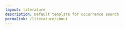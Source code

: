 ```yaml
---
layout: literature
description: Default template for occurrence search
permalink: /literature/about
---
```

<script>
  var siteConfig = {
    literature: {
      rootFilter: {countriesOfCoverage: ['US', 'UM', 'AS', 'FM', 'GU', 'MH', 'MP', 'PR', 'PW', 'VI']},
      excludedFilters: ['countriesOfCoverage'],
      highlightedFilters: ['q', 'countriesOfResearcher', 'year']
    }
  };
</script>
